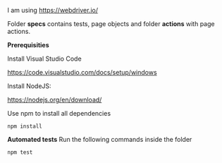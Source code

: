 I am using https://webdriver.io/

Folder **specs** contains tests, page objects and folder **actions** with page actions. 




**Prerequisities**

Install Visual Studio Code 

https://code.visualstudio.com/docs/setup/windows

Install NodeJS:

https://nodejs.org/en/download/

Use npm to install all dependencies
```
npm install

```
**Automated tests**
Run the following commands inside the folder

```
npm test

```
